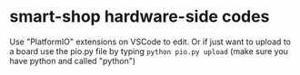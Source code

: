 # smart-shop hardware-side codes
Use "PlatformIO" extensions on VSCode to edit. Or if just want to upload to a board use the pio.py file by typing `python pio.py upload` (make sure you have python and called "python")
